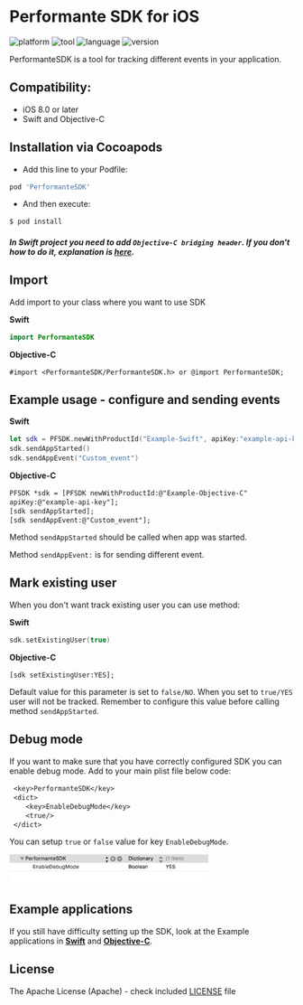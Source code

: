 # Performante SDK for iOS

![platform](https://img.shields.io/badge/platform-iOS-green.svg)
![tool](https://img.shields.io/badge/tool-SDK-green.svg)
![language](https://img.shields.io/badge/language-Objective--C%20%7C%20Swift-green.svg)
![version](https://img.shields.io/badge/cocoapods-1.0-green.svg)

PerformanteSDK is a tool for tracking different events in your application.

## Compatibility:

* iOS 8.0 or later
* Swift and Objective-C

## Installation via Cocoapods

* Add this line to your Podfile:

```ruby
pod 'PerformanteSDK'
```

* And then execute:

```sh
$ pod install
```

##### In Swift project you need to add `Objective-C bridging header`. If you don't how to do it, explanation is <a href="https://github.com/elpassion/performante-sdk-ios/tree/master/How-to-add-Objective-C-bridging-header">**here**</a>.

## Import

Add import to your class where you want to use SDK

**Swift**

```swift
import PerformanteSDK
```

**Objective-C**

```obj-c
#import <PerformanteSDK/PerformanteSDK.h> or @import PerformanteSDK;
```

## Example usage - configure and sending events

**Swift**

```swift
let sdk = PFSDK.newWithProductId("Example-Swift", apiKey:"example-api-key")
sdk.sendAppStarted()
sdk.sendAppEvent("Custom_event")

```

**Objective-C**

```obj-c
PFSDK *sdk = [PFSDK newWithProductId:@"Example-Objective-C" apiKey:@"example-api-key"];
[sdk sendAppStarted];
[sdk sendAppEvent:@"Custom_event"];
```

Method `sendAppStarted` should be called when app was started.

Method `sendAppEvent:` is for sending different event.

## Mark existing user

When you don't want track existing user you can use method:

**Swift**

```swift
sdk.setExistingUser(true)
```

**Objective-C**

```obj-c
[sdk setExistingUser:YES];

```

Default value for this parameter is set to `false/NO`. When you set to `true/YES` user will not be tracked. Remember to configure this value before calling method `sendAppStarted`.

## Debug mode

If you want to make sure that you have correctly configured SDK you can enable debug mode. Add to your main plist file below code:

```
 <key>PerformanteSDK</key>
 <dict>
    <key>EnableDebugMode</key>
    <true/>
 </dict>
```

You can setup `true` or `false` value for key `EnableDebugMode`.

<img src = "Images/plist.png" width = "70%"/>

## Example applications

If you still have difficulty setting up the SDK, look at the Example applications in **<a href="https://github.com/elpassion/performante-sdk-ios/tree/master/ExampleSwift">Swift</a>** and **<a href="https://github.com/elpassion/performante-sdk-ios/tree/master/ExampleObjectiveC">Objective-C</a>**.

## License

The Apache License (Apache) - check included [LICENSE](LICENSE) file
